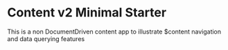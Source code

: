 # Content v2 Minimal Starter

This is a non DocumentDriven content app to illustrate $content navigation and data querying features